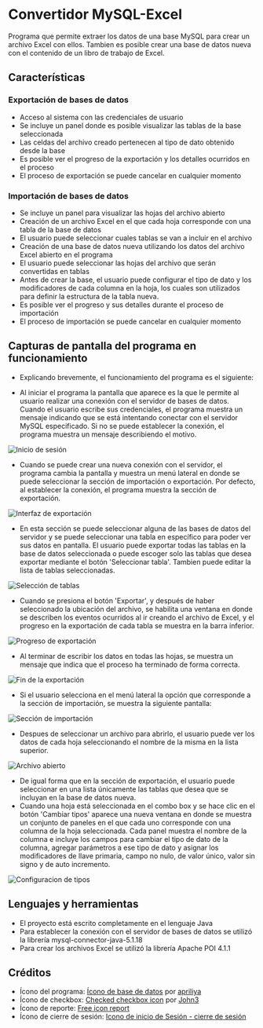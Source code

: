 # Convertidor MySQL-Excel
Programa que permite extraer los datos de una base MySQL para crear un archivo Excel con ellos.
Tambien es posible crear una base de datos nueva con el contenido de un libro de trabajo de Excel.

## Características
### Exportación de bases de datos
* Acceso al sistema con las credenciales de usuario
* Se incluye un panel donde es posible visualizar las tablas de la base seleccionada
* Las celdas del archivo creado pertenecen al tipo de dato obtenido desde la base
* Es posible ver el progreso de la exportación y los detalles ocurridos en el proceso
* El proceso de exportación se puede cancelar en cualquier momento

### Importación de bases de datos
* Se incluye un panel para visualizar las hojas del archivo abierto
* Creación de un archivo Excel en el que cada hoja corresponde con una tabla de la base de datos
* El usuario puede seleccionar cuales tablas se van a incluir en el archivo
* Creación de una base de datos nueva utilizando los datos del archivo Excel abierto en el programa
* El usuario puede seleccionar las hojas del archivo que serán convertidas en tablas
* Antes de crear la base, el usuario puede configurar el tipo de dato y los modificadores de cada columna en la hoja, los cuales son utilizados para definir la estructura de la tabla nueva.
* Es posible ver el progreso y sus detalles durante el proceso de importación
* El proceso de importación se puede cancelar en cualquier momento

## Capturas de pantalla del programa en funcionamiento
* Explicando brevemente, el funcionamiento del programa es el siguiente:

* Al iniciar el programa la pantalla que aparece es la que le permite al usuario realizar una conexión con el servidor de bases de datos. Cuando el usuario escribe sus credenciales, el programa muestra un mensaje indicando que se está intentando conectar con el servidor MySQL especificado. Si no se puede establecer la conexión, el programa muestra un mensaje describiendo el motivo.

![Inicio de sesión](Imagen1.png)

* Cuando se puede crear una nueva conexión con el servidor, el programa cambia la pantalla y muestra un menú lateral en donde se puede seleccionar la sección de importación o exportación. Por defecto, al establecer la conexión, el programa muestra la sección de exportación.

![Interfaz de exportación](Imagen2.png)

* En esta sección se puede seleccionar alguna de las bases de datos del servidor y se puede seleccionar una tabla en específico para poder ver sus datos en pantalla. El usuario puede exportar todas las tablas en la base de datos seleccionada o puede escoger solo las tablas que desea exportar mediante el botón 'Seleccionar tabla'. Tambien puede editar la lista de tablas seleccionadas.

![Selección de tablas](Imagen3.png)

* Cuando se presiona el botón 'Exportar', y después de haber seleccionado la ubicación del archivo, se habilita una ventana en donde se describen los eventos ocurridos al ir creando el archivo de Excel, y el progreso en la exportación de cada tabla se muestra en la barra inferior.

![Progreso de exportación](Imagen4.png)

* Al terminar de escribir los datos en todas las hojas, se muestra un mensaje que indica que el proceso ha terminado de forma correcta.

![Fin de la exportación](Imagen5.png)

* Si el usuario selecciona en el menú lateral la opción que corresponde a la sección de importación, se muestra la siguiente pantalla:

![Sección de importación](Imagen6.png)

* Despues de seleccionar un archivo para abrirlo, el usuario puede ver los datos de cada hoja seleccionando el nombre de la misma en la lista superior.

![Archivo abierto](Imagen7.png)

* De igual forma que en la sección de exportación, el usuario puede seleccionar en una lista únicamente las tablas que desea que se incluyan en la base de datos nueva. 
* Cuando una hoja está seleccionada en el combo box y se hace clic en el botón 'Cambiar tipos' aparece una nueva ventana en donde se muestra un conjunto de paneles en el que cada uno corresponde con una columna de la hoja seleccionada. Cada panel muestra el nombre de la columna e incluye los campos para cambiar el tipo de dato de la columna, agregar parámetros a ese tipo de dato y asignar los modificadores de llave primaria, campo no nulo, de valor único, valor sin signo y de auto incremento. 

![Configuracion de tipos](Imagen8.png)

## Lenguajes y herramientas
* El proyecto está escrito completamente en el lenguaje Java
* Para establecer la conexión con el servidor de bases de datos se utilizó la librería mysql-connector-java-5.1.18
* Para crear los archivos Excel se utilizó la librería Apache POI 4.1.1

## Créditos
* Ícono del programa: [Ícono de base de datos](https://es.pngtree.com/freepng/database-icon-design--interaction-icon-vector-design_4158835.html) por [apriliya](https://es.pngtree.com/apriliya_10564130?type=1)
* Ícono de checkbox: [Checked checkbox icon](https://toppng.com/checked-checkbox-icon-checkbox-ico-PNG-free-PNG-Images_229651) por [John3](https://toppng.com/john3)
* Ícono de reporte: [Free icon report](https://flyclipart.com/es/free-icon-reports-report-icon-free-text-clothing-apparel-hd-png-download-1254786)
* Ícono de cierre de sesión: [Icono de inicio de Sesión - cierre de sesión](https://www.freepng.es/png-iaybnc/)